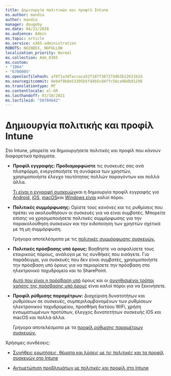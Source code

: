 ```yaml
---
title: Δημιουργία πολιτικών και προφίλ Intune
ms.author: mandia
author: mandia
manager: dougeby
ms.date: 04/21/2020
ms.audience: Admin
ms.topic: article
ms.service: o365-administration
ROBOTS: NOINDEX, NOFOLLOW
localization_priority: Normal
ms.collection: Adm_O365
ms.custom:
- "1064"
- "6700005"
ms.openlocfilehash: af8f1a3dfaccaca52f187f387274d63b22631b2d
ms.sourcegitcommit: 0eb4f9bde53395b5fd4b5cd4ffc56ca96db91298
ms.translationtype: MT
ms.contentlocale: el-GR
ms.lasthandoff: 03/10/2021
ms.locfileid: "50704642"
---
```

# <a name="creating-intune-policy-and-profiles"></a>Δημιουργία πολιτικής και προφίλ Intune

Στο Intune, μπορείτε να δημιουργήσετε πολιτικές και προφίλ που κάνουν διαφορετικά πράγματα.

- **Προφίλ εγγραφής: Προδιαμορφώστε** τις συσκευές σας ανά πλατφόρμα, ενεργοποιήστε τη συνάφεια των χρηστών, χρησιμοποιήστε έλεγχο ταυτότητας πολλών παραγόντων και πολλά άλλα.

  [Τι είναι η εγγραφή συσκευών](https://docs.microsoft.com/intune/device-enrollment)και η δημιουργία προφίλ εγγραφής για [Android,](https://docs.microsoft.com/intune/android-enroll) [iOS,](https://docs.microsoft.com/intune/ios-enroll) [macOS](https://docs.microsoft.com/intune/macos-enroll)και [Windows είναι](https://docs.microsoft.com/intune/windows-enrollment-methods) καλοί πόροι.

- **Πολιτικές συμμόρφωσης:** Ορίστε τους κανόνες και τις ρυθμίσεις που πρέπει να ακολουθήσουν οι συσκευές για να είναι συμβατές. Μπορείτε επίσης να χρησιμοποιήσετε πολιτικές συμμόρφωσης για την παρακολούθηση συσκευών και την ειδοποίηση των χρηστών σχετικά με τη μη συμμόρφωση.

  Γρήγορα αποτελέσματα με τις [πολιτικές συμμόρφωσης συσκευών.](https://docs.microsoft.com/intune/device-compliance-get-started)
- **Πολιτικές πρόσβασης υπό όρους:** Βοηθήστε να ασφαλίσετε τους εταιρικούς πόρους, ανάλογα με τις συνθήκες που εισάγετε. Για παράδειγμα, για συσκευές που δεν είναι συμβατές, χρησιμοποιήστε την πρόσβαση υπό όρους για να περιορίσετε την πρόσβαση στο ηλεκτρονικό ταχυδρομείο και το SharePoint.

  [Αυτό που είναι η πρόσβαση υπό](https://docs.microsoft.com/intune/conditional-access) όρους και οι [συνηθισμένοι τρόποι χρήσης της πρόσβασης υπό όρους](https://docs.microsoft.com/intune/conditional-access-intune-common-ways-use) είναι καλοί πόροι για να ξεκινήσετε.

- **Προφίλ ρύθμισης παραμέτρων:** Διαχείριση δυνατοτήτων και ρυθμίσεων σε συσκευές, συμπεριλαμβανομένων των ρυθμίσεων ηλεκτρονικού ταχυδρομείου, προσθήκη δικτύου WiFi, χρήση ενσωματωμένων προτύπων, έλεγχος δυνατοτήτων συσκευής iOS και macOS και πολλά άλλα.

  Γρήγορα αποτελέσματα με τα [προφίλ ρύθμισης παραμέτρων συσκευών.](https://docs.microsoft.com/intune/device-profiles)

Χρήσιμες συνδέσεις:

- [Συνήθεις ερωτήσεις, θέματα και λύσεις με τις πολιτικές και τα προφίλ συσκευών στο Intune](https://docs.microsoft.com/intune/device-profile-troubleshoot)

- [Αντιμετώπιση προβλημάτων με πολιτικές και προφίλ στο Intune](https://docs.microsoft.com/troubleshoot/mem/intune/troubleshoot-policies-in-microsoft-intune)
